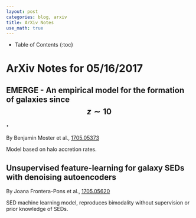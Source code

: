 ```yaml
---
layout: post
categories: blog, arxiv
title: ArXiv Notes
use_math: true
---
```


* Table of Contents
{:toc}


# ArXiv Notes for 05/16/2017


## EMERGE - An empirical model for the formation of galaxies since $$ z\sim10 $$.

By Benjamin Moster et al., [1705.05373](https://arxiv.org/abs/1705.05373)

Model based on halo accretion rates.

## Unsupervised feature-learning for galaxy SEDs with denoising autoencoders

By Joana Frontera-Pons et al., [1705.05620](https://arxiv.org/abs/1705.05620)

SED machine learning model, reproduces bimodality without supervision or prior knowledge
of SEDs.
